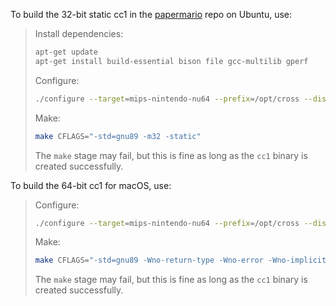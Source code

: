 To build the 32-bit static cc1 in the [papermario](https://github.com/ethteck/papermario) repo on Ubuntu, use:

> Install dependencies:
> ```bash
> apt-get update
> apt-get install build-essential bison file gcc-multilib gperf
> ```
> Configure:
> ```bash
> ./configure --target=mips-nintendo-nu64 --prefix=/opt/cross --disable-gprof --disable-gdb --disable-werror --host=i386-pc-linux --build=i386-pc-linux
> ```
> Make:
> ```bash
> make CFLAGS="-std=gnu89 -m32 -static"
> ```
> The `make` stage may fail, but this is fine as long as the `cc1` binary is created successfully.

To build the 64-bit cc1 for macOS, use:
> Configure:
> ```bash
> ./configure --target=mips-nintendo-nu64 --prefix=/opt/cross --disable-gprof --disable-gdb --disable-werror --host=i386-apple-darwin --build=i386-apple-darwin
> ```
> Make:
> ```bash
> make CFLAGS="-std=gnu89 -Wno-return-type -Wno-error -Wno-implicit-function-declaration"
> ```
> The `make` stage may fail, but this is fine as long as the `cc1` binary is created successfully.


